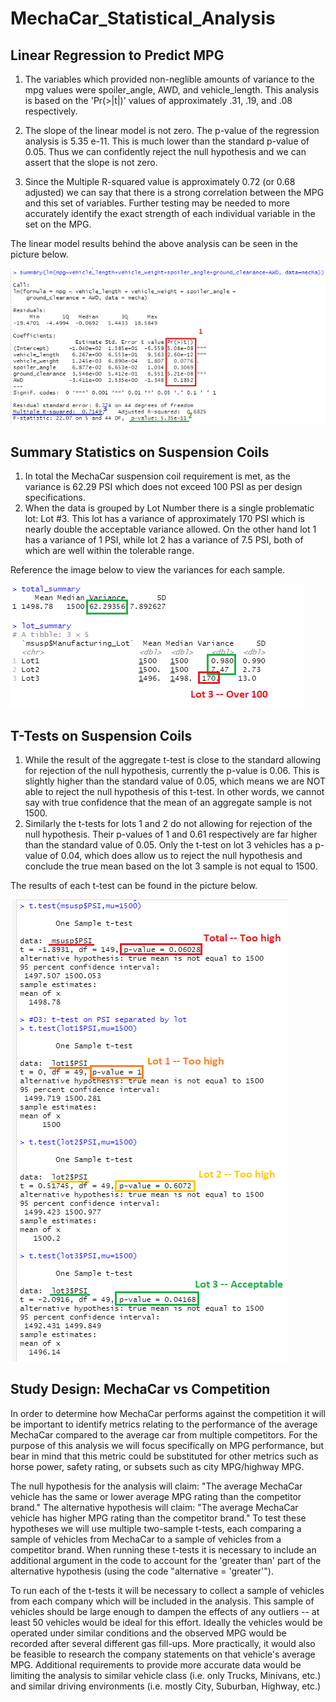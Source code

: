 # MechaCar_Statistical_Analysis

## Linear Regression to Predict MPG
<!-- * Which variables/coefficients provided a non-random amount of variance to the mpg values in the dataset? -->
1. The variables which provided non-neglible amounts of variance to the mpg values were spoiler_angle, AWD, and vehicle_length. This analysis is based on the 'Pr(>|t|)' values of approximately .31, .19, and .08 respectively.
  
<!-- * Is the slope of the linear model considered to be zero? Why or why not? -->
2. The slope of the linear model is not zero. The p-value of the regression analysis is 5.35 e-11. This is much lower than the standard p-value of 0.05. Thus we can confidently reject the null hypothesis and we can assert that the slope is not zero.
  
<!-- * Does this linear model predict mpg of MechaCar prototypes effectively? Why or why not? -->
3. Since the Multiple R-squared value is approximately 0.72 (or 0.68 adjusted) we can say that there is a strong correlation between the MPG and this set of variables. Further testing may be needed to more accurately identify the exact strength of each individual variable in the set on the MPG.

The linear model results behind the above analysis can be seen in the picture below.

![lm](Resources/Images/linear_model.png)
  
## Summary Statistics on Suspension Coils
<!-- * The design specifications for the MechaCar suspension coils dictate that the variance of the suspension coils must not exceed 100 pounds per square inch. Does the current manufacturing data meet this design specification for all manufacturing lots in total and each lot individually? Why or why not? -->
1. In total the MechaCar suspension coil requirement is met, as the variance is 62.29 PSI which does not exceed 100 PSI as per design specifications. 
2. When the data is grouped by Lot Number there is a single problematic lot: Lot #3. This lot has a variance of approximately 170 PSI which is nearly double the acceptable variance allowed. On the other hand lot 1 has a variance of 1 PSI, while lot 2 has a variance of 7.5 PSI, both of which are well within the tolerable range.

Reference the image below to view the variances for each sample.

![var](Resources/Images/psi_var.png)

  
## T-Tests on Suspension Coils
<!-- * Briefly summarize your interpretation and findings for the t-test results. Include screenshots of the t-test to support your summary. -->
1. While the result of the aggregate t-test is close to the standard allowing for rejection of the null hypothesis, currently the p-value is 0.06. This is slightly higher than the standard value of 0.05, which means we are NOT able to reject the null hypothesis of this t-test. In other words, we cannot say with true confidence that the mean of an aggregate sample is not 1500.
2. Similarly the t-tests for lots 1 and 2 do not allowing for rejection of the null hypothesis. Their p-values of 1 and 0.61 respectively are far higher than the standard value of 0.05. Only the t-test on lot 3 vehicles has a p-value of 0.04, which does allow us to reject the null hypothesis and conclude the true mean based on the lot 3 sample is not equal to 1500.

The results of each t-test can be found in the picture below.

![t-tests](Resources/Images/suspension_t_test.png)
  
## Study Design: MechaCar vs Competition
<!-- Write a short description of a statistical study that can quantify how the MechaCar performs against the competition. In your study design, think critically about what metrics would be of interest to a consumer: for a few examples, cost, city or highway fuel efficiency, horse power, maintenance cost, or safety rating -->
<!-- * What metric or metrics are you going to test?
* What is the null hypothesis or alternative hypothesis?
* What statistical test would you use to test the hypothesis? And why?
* What data is needed to run the statistical test? -->

In order to determine how MechaCar performs against the competition it will be important to identify metrics relating to the performance of the average MechaCar compared to the average car from multiple competitors. For the purpose of this analysis we will focus specifically on MPG performance, but bear in mind that this metric could be substituted for other metrics such as horse power, safety rating, or subsets such as city MPG/highway MPG.

The null hypothesis for the analysis will claim: "The average MechaCar vehicle has the same or lower average MPG rating than the competitor brand." The alternative hypothesis will claim: "The average MechaCar vehicle has higher MPG rating than the competitor brand." To test these hypotheses we will use multiple two-sample t-tests, each comparing a sample of vehicles from MechaCar to a sample of vehicles from a competitor brand. When running these t-tests it is necessary to include an additional argument in the code to account for the 'greater than' part of the alternative hypothesis (using the code "alternative = 'greater'").

To run each of the t-tests it will be necessary to collect a sample of vehicles from each company which will be included in the analysis. This sample of vehicles should be large enough to dampen the effects of any outliers -- at least 50 vehicles would be ideal for this effort. Ideally the vehicles would be operated under similar conditions and the observed MPG would be recorded after several different gas fill-ups. More practically, it would also be feasible to research the company statements on that vehicle's average MPG. Additional requirements to provide more accurate data would be limiting the analysis to similar vehicle class (i.e. only Trucks, Minivans, etc.) and similar driving environments (i.e. mostly City, Suburban, Highway, etc.)